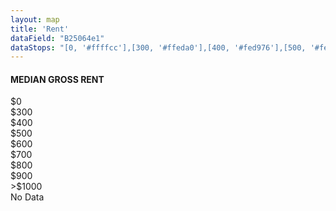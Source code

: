 ```yaml
---
layout: map
title: 'Rent'
dataField: "B25064e1"
dataStops: "[0, '#ffffcc'],[300, '#ffeda0'],[400, '#fed976'],[500, '#feb24c'],[600, '#fd8d3c'],[700, '#fc4e2a'],[800, '#e31a1c'],[900, '#b10026'],[1000, '#800026'],[99999, '#333333']"
---
```

<h4>MEDIAN GROSS RENT</h4>
<div><span style='background-color: #ffffcc'></span>$0</div>
<div><span style='background-color: #ffeda0'></span>$300</div>
<div><span style='background-color: #fed976'></span>$400</div>
<div><span style='background-color: #feb24c'></span>$500</div>
<div><span style='background-color: #fd8d3c'></span>$600</div>
<div><span style='background-color: #fc4e2a'></span>$700</div>
<div><span style='background-color: #e31a1c'></span>$800</div>
<div><span style='background-color: #b10026'></span>$900</div>
<div><span style='background-color: #800026'></span>>$1000</div>
<div><span style='background-color: #333333'></span>No Data</div>
